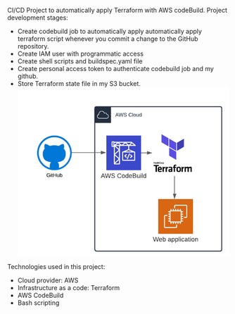 CI/CD Project to automatically apply Terraform with AWS codeBuild.
Project development stages:
-	Create codebuild job to automatically apply automatically apply terraform script whenever you commit a change to the GitHub repository.
-	Create IAM user with programmatic access
-	Create shell scripts and buildspec.yaml file
-	Create personal access token to authenticate codebuild job and my github.
-	Store Terraform state file in my S3 bucket.
![Architecture](Achitecture/terraform-project.PNG) 

Technologies used in this project:
-	Cloud provider: AWS
-	Infrastructure as a code: Terraform
-	AWS CodeBuild
-	Bash scripting
